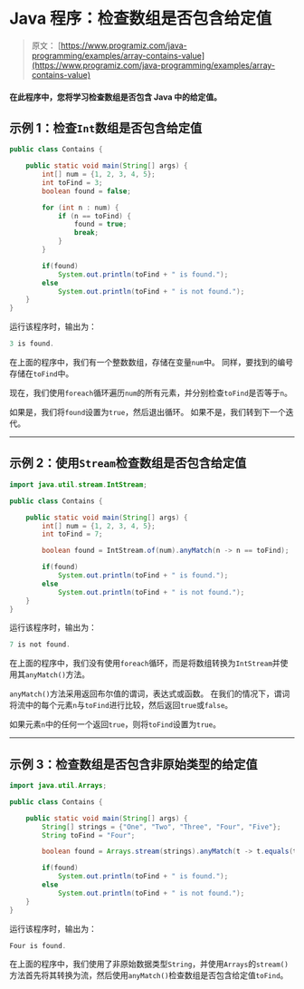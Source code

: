 # Java 程序：检查数组是否包含给定值

> 原文： [https://www.programiz.com/java-programming/examples/array-contains-value](https://www.programiz.com/java-programming/examples/array-contains-value)

#### 在此程序中，您将学习检查数组是否包含 Java 中的给定值。

## 示例 1：检查`Int`数组是否包含给定值

```java
public class Contains {

    public static void main(String[] args) {
        int[] num = {1, 2, 3, 4, 5};
        int toFind = 3;
        boolean found = false;

        for (int n : num) {
            if (n == toFind) {
                found = true;
                break;
            }
        }

        if(found)
            System.out.println(toFind + " is found.");
        else
            System.out.println(toFind + " is not found.");
    }
}
```

运行该程序时，输出为：

```java
3 is found.
```

在上面的程序中，我们有一个整数数组，存储在变量`num`中。 同样，要找到的编号存储在`toFind`中。

现在，我们使用`foreach`循环遍历`num`的所有元素，并分别检查`toFind`是否等于`n`。

如果是，我们将`found`设置为`true`，然后退出循环。 如果不是，我们转到下一个迭代。

* * *

## 示例 2：使用`Stream`检查数组是否包含给定值

```java
import java.util.stream.IntStream;

public class Contains {

    public static void main(String[] args) {
        int[] num = {1, 2, 3, 4, 5};
        int toFind = 7;

        boolean found = IntStream.of(num).anyMatch(n -> n == toFind);

        if(found)
            System.out.println(toFind + " is found.");
        else
            System.out.println(toFind + " is not found.");
    }
}
```

运行该程序时，输出为：

```java
7 is not found.
```

在上面的程序中，我们没有使用`foreach`循环，而是将数组转换为`IntStream`并使用其`anyMatch()`方法。

`anyMatch()`方法采用返回布尔值的谓词，表达式或函数。 在我们的情况下，谓词将流中的每个元素`n`与`toFind`进行比较，然后返回`true`或`false`。

如果元素`n`中的任何一个返回`true`，则将`toFind`设置为`true`。

* * *

## 示例 3：检查数组是否包含非原始类型的给定值

```java
import java.util.Arrays;

public class Contains {

    public static void main(String[] args) {
        String[] strings = {"One", "Two", "Three", "Four", "Five"};
        String toFind = "Four";

        boolean found = Arrays.stream(strings).anyMatch(t -> t.equals(toFind));

        if(found)
            System.out.println(toFind + " is found.");
        else
            System.out.println(toFind + " is not found.");
    }
}
```

运行该程序时，输出为：

```java
Four is found.
```

在上面的程序中，我们使用了非原始数据类型`String`，并使用`Arrays`的`stream()`方法首先将其转换为流，然后使用`anyMatch()`检查数组是否包含给定值`toFind`。